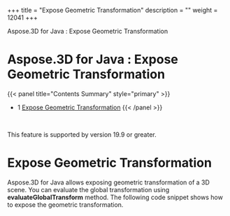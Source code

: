 +++
title = "Expose Geometric Transformation" 
description = "" 
weight = 12041 
+++

Aspose.3D for Java : Expose Geometric Transformation  

# Aspose.3D for Java : Expose Geometric Transformation


{{< panel title="Contents Summary" style="primary" >}}
*   1 [Expose Geometric Transformation](#ExposeGeometricTransformation-ExposeGeometricTransformation)
{{< /panel >}}
 

 

This feature is supported by version 19.9 or greater.

# Expose Geometric Transformation

Aspose.3D for Java allows exposing geometric transformation of a 3D scene. You can evaluate the global transformation using **evaluateGlobalTransform** method. The following code snippet shows how to expose the geometric transformation.

